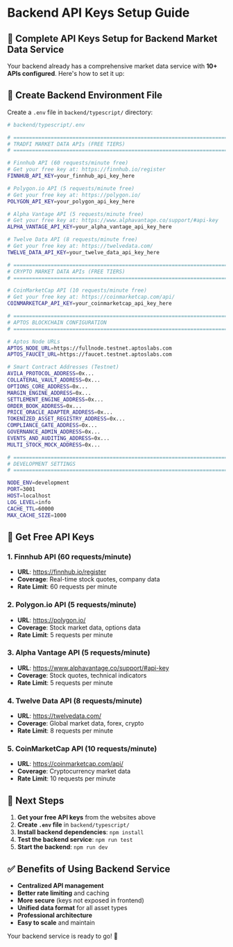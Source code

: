 # Backend API Keys Setup Guide

## **🚀 Complete API Keys Setup for Backend Market Data Service**

Your backend already has a comprehensive market data service with **10+ APIs configured**. Here's how to set it up:

## **📁 Create Backend Environment File**

Create a `.env` file in `backend/typescript/` directory:

```bash
# backend/typescript/.env

# ============================================================================
# TRADFI MARKET DATA APIs (FREE TIERS)
# ============================================================================

# Finnhub API (60 requests/minute free)
# Get your free key at: https://finnhub.io/register
FINNHUB_API_KEY=your_finnhub_api_key_here

# Polygon.io API (5 requests/minute free)
# Get your free key at: https://polygon.io/
POLYGON_API_KEY=your_polygon_api_key_here

# Alpha Vantage API (5 requests/minute free)
# Get your free key at: https://www.alphavantage.co/support/#api-key
ALPHA_VANTAGE_API_KEY=your_alpha_vantage_api_key_here

# Twelve Data API (8 requests/minute free)
# Get your free key at: https://twelvedata.com/
TWELVE_DATA_API_KEY=your_twelve_data_api_key_here

# ============================================================================
# CRYPTO MARKET DATA APIs (FREE TIERS)
# ============================================================================

# CoinMarketCap API (10 requests/minute free)
# Get your free key at: https://coinmarketcap.com/api/
COINMARKETCAP_API_KEY=your_coinmarketcap_api_key_here

# ============================================================================
# APTOS BLOCKCHAIN CONFIGURATION
# ============================================================================

# Aptos Node URLs
APTOS_NODE_URL=https://fullnode.testnet.aptoslabs.com
APTOS_FAUCET_URL=https://faucet.testnet.aptoslabs.com

# Smart Contract Addresses (Testnet)
AVILA_PROTOCOL_ADDRESS=0x...
COLLATERAL_VAULT_ADDRESS=0x...
OPTIONS_CORE_ADDRESS=0x...
MARGIN_ENGINE_ADDRESS=0x...
SETTLEMENT_ENGINE_ADDRESS=0x...
ORDER_BOOK_ADDRESS=0x...
PRICE_ORACLE_ADAPTER_ADDRESS=0x...
TOKENIZED_ASSET_REGISTRY_ADDRESS=0x...
COMPLIANCE_GATE_ADDRESS=0x...
GOVERNANCE_ADMIN_ADDRESS=0x...
EVENTS_AND_AUDITING_ADDRESS=0x...
MULTI_STOCK_MOCK_ADDRESS=0x...

# ============================================================================
# DEVELOPMENT SETTINGS
# ============================================================================

NODE_ENV=development
PORT=3001
HOST=localhost
LOG_LEVEL=info
CACHE_TTL=60000
MAX_CACHE_SIZE=1000
```

## **🔑 Get Free API Keys**

### **1. Finnhub API (60 requests/minute)**
- **URL**: https://finnhub.io/register
- **Coverage**: Real-time stock quotes, company data
- **Rate Limit**: 60 requests per minute

### **2. Polygon.io API (5 requests/minute)**
- **URL**: https://polygon.io/
- **Coverage**: Stock market data, options data
- **Rate Limit**: 5 requests per minute

### **3. Alpha Vantage API (5 requests/minute)**
- **URL**: https://www.alphavantage.co/support/#api-key
- **Coverage**: Stock quotes, technical indicators
- **Rate Limit**: 5 requests per minute

### **4. Twelve Data API (8 requests/minute)**
- **URL**: https://twelvedata.com/
- **Coverage**: Global market data, forex, crypto
- **Rate Limit**: 8 requests per minute

### **5. CoinMarketCap API (10 requests/minute)**
- **URL**: https://coinmarketcap.com/api/
- **Coverage**: Cryptocurrency market data
- **Rate Limit**: 10 requests per minute

## **🚀 Next Steps**

1. **Get your free API keys** from the websites above
2. **Create `.env` file** in `backend/typescript/`
3. **Install backend dependencies**: `npm install`
4. **Test the backend service**: `npm run test`
5. **Start the backend**: `npm run dev`

## **✅ Benefits of Using Backend Service**

- **Centralized API management**
- **Better rate limiting** and caching
- **More secure** (keys not exposed in frontend)
- **Unified data format** for all asset types
- **Professional architecture**
- **Easy to scale** and maintain

Your backend service is ready to go! 🎉 